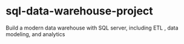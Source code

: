 # sql-data-warehouse-project
Build a modern data warehouse with SQL server, including ETL , data modeling, and analytics
